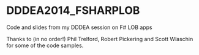 DDDEA2014_FSHARPLOB
===================

Code and slides from my DDDEA session on F# LOB apps

Thanks to (in no order!) Phil Trelford, Robert Pickering and Scott Wlaschin for some of the code samples.
